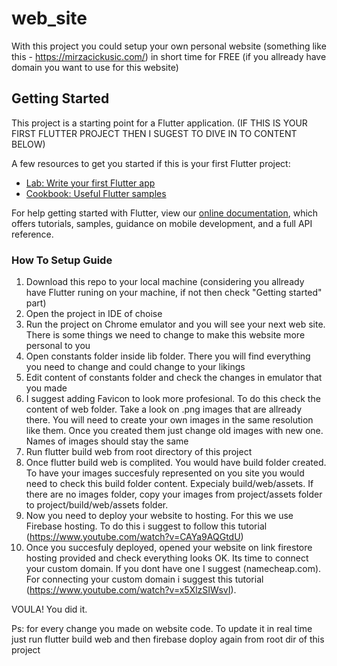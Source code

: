 # web_site

With this project you could setup your own personal website (something like this - https://mirzacickusic.com/) in short time for FREE (if you allready have domain you want to use for this website)

## Getting Started

This project is a starting point for a Flutter application. (IF THIS IS YOUR FIRST FLUTTER PROJECT THEN I SUGEST TO DIVE IN TO CONTENT BELOW) 

A few resources to get you started if this is your first Flutter project:

- [Lab: Write your first Flutter app](https://flutter.dev/docs/get-started/codelab)
- [Cookbook: Useful Flutter samples](https://flutter.dev/docs/cookbook)

For help getting started with Flutter, view our
[online documentation](https://flutter.dev/docs), which offers tutorials,
samples, guidance on mobile development, and a full API reference.


### How To Setup Guide
 
1. Download this repo to your local machine (considering you allready have Flutter runing on your machine, if not then check "Getting started" part) 
2. Open the project in IDE of choise
3. Run the project on Chrome emulator and you will see your next web site. There is some things we need to change to make this website more personal to you
4. Open constants folder inside lib folder. There you will find everything you need to change and could change to your likings
5. Edit content of constants folder and check the changes in emulator that you made
6. I suggest adding Favicon to look more profesional. To do this check the content of web folder. Take a look on .png images that are allready there. You will need to create your own images in the same resolution like them. Once you created them just change old images with new one. Names of images should stay the same
7. Run flutter build web from root directory of this project
8. Once flutter build web is complited. You would have build folder created. To have your images succesfuly represented on you site you would need to check this build folder content. Expecialy build/web/assets. If there are no images folder, copy your images from project/assets folder to project/build/web/assets folder.
9. Now you need to deploy your website to hosting. For this we use Firebase hosting. To do this i suggest to follow this tutorial (https://www.youtube.com/watch?v=CAYa9AQGtdU)
10. Once you succesfuly deployed, opened your website on link firestore hosting provided and check everything looks OK. Its time to connect your custom domain. If you dont have one I suggest (namecheap.com). For connecting your custom domain i suggest this tutorial (https://www.youtube.com/watch?v=x5XlzSIWsvI).

VOULA! You did it.

Ps:
for every change you made on website code. To update it in real time just run flutter build web and then firebase doploy again from root dir of this project
